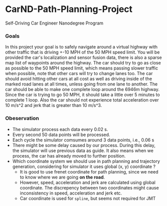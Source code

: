 # CarND-Path-Planning-Project
Self-Driving Car Engineer Nanodegree Program

### Goals
In this project your goal is to safely navigate around a virtual highway with other traffic that is driving +-10 MPH of the 50 MPH speed limit. You will be provided the car's localization and sensor fusion data, there is also a sparse map list of waypoints around the highway. The car should try to go as close as possible to the 50 MPH speed limit, which means passing slower traffic when possible, note that other cars will try to change lanes too. The car should avoid hitting other cars at all cost as well as driving inside of the marked road lanes at all times, unless going from one lane to another. The car should be able to make one complete loop around the 6946m highway. Since the car is trying to go 50 MPH, it should take a little over 5 minutes to complete 1 loop. Also the car should not experience total acceleration over 10 m/s^2 and jerk that is greater than 10 m/s^3.

### Obeservation

* The simulator process each data every 0.02 s.
* Every second 50 data points will be processed.
* Each cycle the simulator comsumes around 3 data points, i.e., 0.06 s
* There might be some delay caused by our process. During this delay, the simulator will use previous data as guide.
  It also means when we process, the car has already moved to further position.
* Which coordinate system we should use in path planning and trajectory generation, considering for simulator it uses
  global (x, y) coordinate ?
  * It is good to use frenet coordinate for path planning, since we need to know where we are going **on the road**.
  * However, speed, acceleration and jerk are calculated using global coordinate.
    The discrepency between two coordinates might cause inconsistency in speed, acceleration and jerk etc.
  * Car coordinate is used for `spline`, but seems not required for JMT